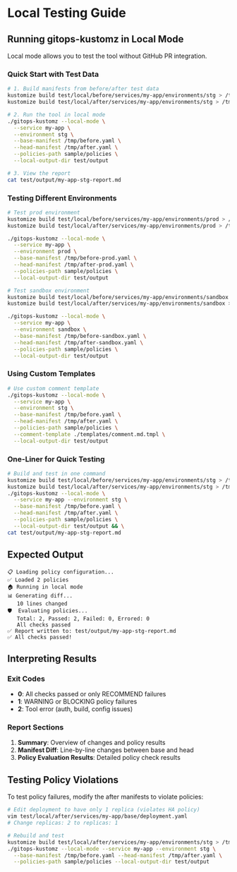 # Local Testing Guide

## Running gitops-kustomz in Local Mode

Local mode allows you to test the tool without GitHub PR integration.

### Quick Start with Test Data

```bash
# 1. Build manifests from before/after test data
kustomize build test/local/before/services/my-app/environments/stg > /tmp/before.yaml
kustomize build test/local/after/services/my-app/environments/stg > /tmp/after.yaml

# 2. Run the tool in local mode
./gitops-kustomz --local-mode \
  --service my-app \
  --environment stg \
  --base-manifest /tmp/before.yaml \
  --head-manifest /tmp/after.yaml \
  --policies-path sample/policies \
  --local-output-dir test/output

# 3. View the report
cat test/output/my-app-stg-report.md
```

### Testing Different Environments

```bash
# Test prod environment
kustomize build test/local/before/services/my-app/environments/prod > /tmp/before-prod.yaml
kustomize build test/local/after/services/my-app/environments/prod > /tmp/after-prod.yaml

./gitops-kustomz --local-mode \
  --service my-app \
  --environment prod \
  --base-manifest /tmp/before-prod.yaml \
  --head-manifest /tmp/after-prod.yaml \
  --policies-path sample/policies \
  --local-output-dir test/output

# Test sandbox environment
kustomize build test/local/before/services/my-app/environments/sandbox > /tmp/before-sandbox.yaml
kustomize build test/local/after/services/my-app/environments/sandbox > /tmp/after-sandbox.yaml

./gitops-kustomz --local-mode \
  --service my-app \
  --environment sandbox \
  --base-manifest /tmp/before-sandbox.yaml \
  --head-manifest /tmp/after-sandbox.yaml \
  --policies-path sample/policies \
  --local-output-dir test/output
```

### Using Custom Templates

```bash
# Use custom comment template
./gitops-kustomz --local-mode \
  --service my-app \
  --environment stg \
  --base-manifest /tmp/before.yaml \
  --head-manifest /tmp/after.yaml \
  --policies-path sample/policies \
  --comment-template ./templates/comment.md.tmpl \
  --local-output-dir test/output
```

### One-Liner for Quick Testing

```bash
# Build and test in one command
kustomize build test/local/before/services/my-app/environments/stg > /tmp/before.yaml && \
kustomize build test/local/after/services/my-app/environments/stg > /tmp/after.yaml && \
./gitops-kustomz --local-mode \
  --service my-app --environment stg \
  --base-manifest /tmp/before.yaml \
  --head-manifest /tmp/after.yaml \
  --policies-path sample/policies \
  --local-output-dir test/output && \
cat test/output/my-app-stg-report.md
```

## Expected Output

```
📋 Loading policy configuration...
✅ Loaded 2 policies
🏠 Running in local mode
📊 Generating diff...
   10 lines changed
🛡️  Evaluating policies...
   Total: 2, Passed: 2, Failed: 0, Errored: 0
   All checks passed
✅ Report written to: test/output/my-app-stg-report.md
✅ All checks passed!
```

## Interpreting Results

### Exit Codes
- **0**: All checks passed or only RECOMMEND failures
- **1**: WARNING or BLOCKING policy failures
- **2**: Tool error (auth, build, config issues)

### Report Sections
1. **Summary**: Overview of changes and policy results
2. **Manifest Diff**: Line-by-line changes between base and head
3. **Policy Evaluation Results**: Detailed policy check results

## Testing Policy Violations

To test policy failures, modify the after manifests to violate policies:

```bash
# Edit deployment to have only 1 replica (violates HA policy)
vim test/local/after/services/my-app/base/deployment.yaml
# Change replicas: 2 to replicas: 1

# Rebuild and test
kustomize build test/local/after/services/my-app/environments/stg > /tmp/after.yaml
./gitops-kustomz --local-mode --service my-app --environment stg \
  --base-manifest /tmp/before.yaml --head-manifest /tmp/after.yaml \
  --policies-path sample/policies --local-output-dir test/output
```

